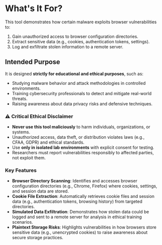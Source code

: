 # **What's It For?**  

This tool demonstrates how certain malware exploits browser vulnerabilities to:  
1. Gain unauthorized access to browser configuration directories.  
2. Extract sensitive data (e.g., cookies, authentication tokens, settings).  
3. Log and exfiltrate stolen information to a remote server.  

## **Intended Purpose** 

It is designed **strictly for educational and ethical purposes**, such as:  
- Studying malware behavior and attack methodologies in controlled environments.  
- Training cybersecurity professionals to detect and mitigate real-world threats.  
- Raising awareness about data privacy risks and defensive techniques.  

### **⚠️ Critical Ethical Disclaimer**  

- **Never use this tool maliciously** to harm individuals, organizations, or systems.  
- Unauthorized access, data theft, or distribution violates laws (e.g., CFAA, GDPR) and ethical standards.  
- Use **only in isolated lab environments** with explicit consent for testing.  
- Researchers must report vulnerabilities responsibly to affected parties, not exploit them.  

### **Key Features** 
 
- **Browser Directory Scanning**: Identifies and accesses browser configuration directories (e.g., Chrome, Firefox) where cookies, settings, and session data are stored.  
- **Cookie File Extraction**: Automatically retrieves cookie files and session data (e.g., authentication tokens, browsing history) from targeted directories.  
- **Simulated Data Exfiltration**: Demonstrates how stolen data could be logged and sent to a remote server for analysis in ethical training scenarios.  
- **Plaintext Storage Risks**: Highlights vulnerabilities in how browsers store sensitive data (e.g., unencrypted cookies) to raise awareness about secure storage practices.  